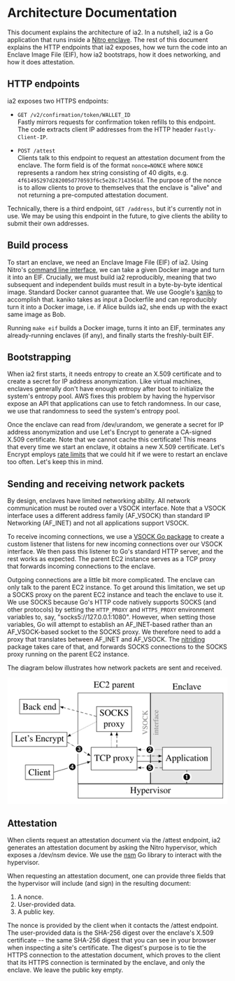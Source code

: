 Architecture Documentation
==========================

This document explains the architecture of ia2.  In a nutshell, ia2 is a Go
application that runs inside a [Nitro
enclave](https://aws.amazon.com/ec2/nitro/nitro-enclaves/).  The rest of this
document explains the HTTP endpoints that ia2 exposes, how we turn the code into
an Enclave Image File (EIF), how ia2 bootstraps, how it does networking, and how
it does attestation.

HTTP endpoints
--------------

ia2 exposes two HTTPS endpoints:

* `GET /v2/confirmation/token/WALLET_ID`  
  Fastly mirrors requests for confirmation token refills to this endpoint.
  The code extracts client IP addresses from the HTTP header `Fastly-Client-IP`.

* `POST /attest`  
  Clients talk to this endpoint to request an attestation document from the
  enclave.  The form field is of the format `nonce=NONCE` where `NONCE`
  represents a random hex string consisting of 40 digits, e.g.
  `4f61495297d282005d770593f6c5e28c7143561d`.  The purpose of the nonce is to
  allow clients to prove to themselves that the enclave is "alive" and not
  returning a pre-computed attestation document.

Technically, there is a third endpoint, `GET /address`, but it's currently not
in use.  We may be using this endpoint in the future, to give clients the
ability to submit their own addresses.

Build process
-------------

To start an enclave, we need an Enclave Image File (EIF) of ia2.  Using Nitro's
[command line
interface](https://docs.aws.amazon.com/enclaves/latest/user/nitro-enclave-cli.html),
we can take a given Docker image and turn it into an EIF.  Crucially, we must
build ia2 reproducibly, meaning that two subsequent and independent builds must
result in a byte-by-byte identical image.  Standard Docker cannot guarantee
that.  We use Google's [kaniko](https://github.com/GoogleContainerTools/kaniko)
to accomplish that.  kaniko takes as input a Dockerfile and can reproducibly
turn it into a Docker image, i.e. if Alice builds ia2, she ends up with the
exact same image as Bob.

Running `make eif` builds a Docker image, turns it into an EIF, terminates any
already-running enclaves (if any), and finally starts the freshly-built EIF.

Bootstrapping
-------------

When ia2 first starts, it needs entropy to create an X.509 certificate and to
create a secret for IP address anonymization.  Like virtual machines, enclaves
generally don't have enough entropy after boot to initialize the system's
entropy pool.  AWS fixes this problem by having the hypervisor expose an API
that applications can use to fetch randomness.  In our case, we use that
randomness to seed the system's entropy pool.

Once the enclave can read from /dev/urandom, we generate a secret for IP address
anonymization and use Let's Encrypt to generate a CA-signed X.509 certificate.
Note that we cannot cache this certificate!  This means that every time we start
an enclave, it obtains a new X.509 certificate.  Let's Encrypt employs [rate
limits](https://letsencrypt.org/docs/rate-limits/) that we could hit if we were
to restart an enclave too often.  Let's keep this in mind.

Sending and receiving network packets
-------------------------------------

By design, enclaves have limited networking ability.  All network communication
must be routed over a VSOCK interface.  Note that a VSOCK interface uses a
different address family (AF\_VSOCK) than standard IP Networking (AF\_INET) and
not all applications support VSOCK.

To receive incoming connections, we use a [VSOCK
Go package](https://github.com/mdlayher/vsock) to create a custom listener that
listens for new incoming connections over our VSOCK interface.  We then pass
this listener to Go's standard HTTP server, and the rest works as expected.
The parent EC2 instance serves as a TCP proxy that forwards incoming connections
to the enclave.

Outgoing connections are a little bit more complicated.  The enclave can only
talk to the parent EC2 instance.  To get around this limitation, we set up a
SOCKS proxy on the parent EC2 instance and teach the enclave to use it.  We use
SOCKS because Go's HTTP code natively supports SOCKS (and other protocols) by
setting the `HTTP_PROXY` and `HTTPS_PROXY` environment variables to, say,
"socks5://127.0.0.1:1080".  However, when setting those variables, Go will
attempt to establish an AF\_INET-based rather than an AF\_VSOCK-based socket to
the SOCKS proxy.  We therefore need to add a proxy that translates between
AF\_INET and AF\_VSOCK.  The
[nitriding](https://github.com/NullHypothesis/nitriding)
package takes care of that, and forwards SOCKS connections to the SOCKS proxy
running on the parent EC2 instance.

The diagram below illustrates how network packets are sent and received.

<img src="ia2-architecture.png" width="1164">

Attestation
-----------

When clients request an attestation document via the /attest endpoint, ia2
generates an attestation document by asking the Nitro hypervisor, which exposes
a /dev/nsm device.  We use the [nsm](https://github.com/hf/nsm/) Go library to
interact with the hypervisor.

When requesting an attestation document, one can provide three fields that the
hypervisor will include (and sign) in the resulting document:

1. A nonce.
2. User-provided data.
3. A public key.

The nonce is provided by the client when it contacts the /attest endpoint.  The
user-provided data is the SHA-256 digest over the enclave's X.509 certificate --
the same SHA-256 digest that you can see in your browser when inspecting a
site's certificate.  The digest's purpose is to tie the HTTPS connection to the
attestation document, which proves to the client that its HTTPS connection is
terminated by the enclave, and only the enclave.  We leave the public key empty.
